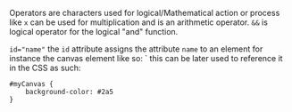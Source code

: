Operators are characters used for logical/Mathematical
action or process like `x` can be used for multiplication
and is an arithmetic operator. `&&` is logical operator
for the logical "and" function.

`id="name"` the `id` attribute assigns the attribute `name`
to an element for instance the canvas element like so:
`<canvas id="myCanvas"></canvas> this can be later used to reference  it in the CSS as such:
```
#myCanvas {
    background-color: #2a5
}

